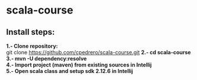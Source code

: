 # scala-course
## Install steps:


**1.- Clone repository:**
<br/>git clone https://github.com/cpedrero/scala-course.git
**2.- cd scala-course**<br/>
**3.- mvn -U dependency:resolve**<br/>
**4.- Import project (maven) from existing sources in Intellij**<br/>
**5.- Open scala class and setup sdk 2.12.6 in Intellij**

